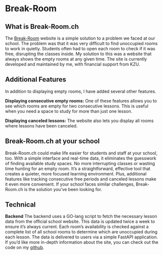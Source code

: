 # Break-Room

## What is Break-Room.ch
The [Break-Room](https://break-room.ch) website is a simple solution to a problem we faced at our school. The problem was that it was very difficult to find unoccupied rooms to work in quietly. Students often had to open each room to check if it was free, disrupting the classes inside. My solution to this was a website that always shows the empty rooms at any given time.
The site is currently developed and maintained by me, with financial support from KZU.
  
## Additional Features
In addition to displaying empty rooms, I have added several other features.

**Displaying consecutive empty rooms:**
One of these features allows you to see which rooms are empty for two consecutive lessons. This is useful when you need a space to study for more than just one lesson.

**Displaying canceled lessons:**
The website also lets you display all rooms where lessons have been canceled.

  
## Break-Room.ch at your school
Break-Room.ch could make life easier for students and staff at your school, too. With a simple interface and real-time data, it eliminates the guesswork of finding available study spaces. No more interrupting classes or wasting time hunting for an empty room. It’s a straightforward, effective tool that creates a quieter, more focused learning environment. Plus, additional features like tracking consecutive free periods and canceled lessons make it even more convenient. If your school faces similar challenges, Break-Room.ch is the solution you’ve been looking for.

## Technical
**Backend**
The backend uses a GO-lang script to fetch the necessary lesson data from the official school website. This data is updated twice a week to ensure it’s always current. Each room’s availability is checked against a complete list of all school rooms to determine which are unoccupied during each lesson. The data is delivered to users via a simple FastAPI application. If you’d like more in-depth information about the site, you can check out the code on my [github](https://github.com/HelloAlex4/Break-room).
